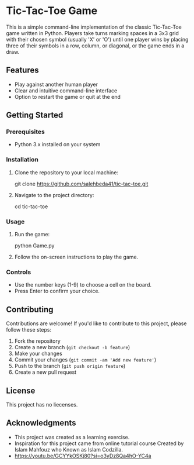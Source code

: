# Tic-Tac-Toe Game

This is a simple command-line implementation of the classic Tic-Tac-Toe game written in Python. Players take turns marking spaces in a 3x3 grid with their chosen symbol (usually 'X' or 'O') until one player wins by placing three of their symbols in a row, column, or diagonal, or the game ends in a draw.

## Features

- Play against another human player
- Clear and intuitive command-line interface
- Option to restart the game or quit at the end

## Getting Started

### Prerequisites

- Python 3.x installed on your system

### Installation

1. Clone the repository to your local machine:

    git clone https://github.com/salehbeda41/tic-tac-toe.git


2. Navigate to the project directory:

    cd tic-tac-toe

### Usage

1. Run the game:

    python Game.py

2. Follow the on-screen instructions to play the game.

### Controls

- Use the number keys (1-9) to choose a cell on the board.
- Press Enter to confirm your choice.

## Contributing

Contributions are welcome! If you'd like to contribute to this project, please follow these steps:

1. Fork the repository
2. Create a new branch (`git checkout -b feature`)
3. Make your changes
4. Commit your changes (`git commit -am 'Add new feature'`)
5. Push to the branch (`git push origin feature`)
6. Create a new pull request

## License

This project has no liecenses.

## Acknowledgments

- This project was created as a learning exercise.
- Inspiration for this project came from online tutorial course Created by Islam Mahfouz who Known as Islam Codzilla.
- https://youtu.be/GCYYkOSKj80?si=o3yDz8Qa4hO-YC4a
